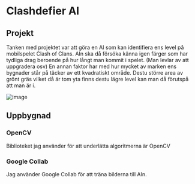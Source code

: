 # Clashdefier AI



## Projekt
Tanken med projektet var att göra en AI som kan identifiera ens level på mobilspelet Clash of Clans. AIn ska då försöka känna igen färger som har tydliga drag beroende på hur långt man kommit i spelet. (Man levlar av att uppgradera osv) En annan faktor har med hur mycket av marken ens bygnader står på täcker av ett kvadratiskt område. Destu större area av grönt gräs vilket då är tom yta finns destu lägre level kan man då förutspå att man är i.

![image](https://user-images.githubusercontent.com/56930075/120228754-1163fa80-c24c-11eb-8bde-9b60ddb58b2c.png)

## Uppbygnad
### OpenCV
Biblioteket jag använder för att underlätta algoritmerna är OpenCV

### Google Collab
Jag använder Google Collab för att träna bilderna till AIn.
